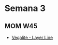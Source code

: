 # Semana 3
## MOM W45
- [Vegalite - Layer Line](https://hmreumann.github.io/ecd2022a/s3/mom-2022w45.html)
